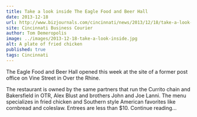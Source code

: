 ```yaml
---
title: Take a look inside The Eagle Food and Beer Hall
date: 2013-12-18
url: http://www.bizjournals.com/cincinnati/news/2013/12/18/take-a-look-inside-the-eagle-food-and.html
site: Cincinnati Business Courier
author: Tom Demeropolis
image: ../images/2013-12-18-take-a-look-inside.jpg
alt: A plate of fried chicken
published: true
tags: Cincinnati
---
```


The Eagle Food and Beer Hall opened this week at the site of a former post office on Vine Street in Over the Rhine.

The restaurant is owned by the same partners that run the Currito chain and Bakersfield in OTR, Alex Blust and brothers John and Joe Lanni. The menu specializes in fried chicken and Southern style American favorites like cornbread and coleslaw. Entrees are less than $10. Continue reading...
